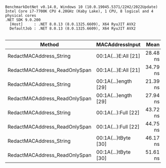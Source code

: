 ```

BenchmarkDotNet v0.14.0, Windows 10 (10.0.19045.5371/22H2/2022Update)
Intel Core i7-7700K CPU 4.20GHz (Kaby Lake), 1 CPU, 8 logical and 4 physical cores
.NET SDK 9.0.200
  [Host]     : .NET 8.0.13 (8.0.1325.6609), X64 RyuJIT AVX2
  DefaultJob : .NET 8.0.13 (8.0.1325.6609), X64 RyuJIT AVX2


```
| Method                        | MACAddressInput      | Mean     | Error    | StdDev   | Gen0   | Allocated |
|------------------------------ |--------------------- |---------:|---------:|---------:|-------:|----------:|
| RedactMACAddress_String       | 00:1A(...)E:All [21] | 28.48 ns | 0.126 ns | 0.112 ns | 0.0134 |      56 B |
| RedactMACAddress_ReadOnlySpan | 00:1A(...)E:All [21] | 34.79 ns | 0.121 ns | 0.113 ns | 0.0134 |      56 B |
| RedactMACAddress_String       | 00:1A(...)ength [29] | 21.39 ns | 0.074 ns | 0.065 ns |      - |         - |
| RedactMACAddress_ReadOnlySpan | 00:1A(...)ength [29] | 27.94 ns | 0.058 ns | 0.048 ns |      - |         - |
| RedactMACAddress_String       | 00:1A(...):Full [22] | 43.72 ns | 0.171 ns | 0.152 ns | 0.0134 |      56 B |
| RedactMACAddress_ReadOnlySpan | 00:1A(...):Full [22] | 44.75 ns | 0.052 ns | 0.043 ns | 0.0134 |      56 B |
| RedactMACAddress_String       | 00:1A(...)tByte [30] | 46.17 ns | 0.162 ns | 0.143 ns | 0.0134 |      56 B |
| RedactMACAddress_ReadOnlySpan | 00:1A(...)tByte [30] | 51.61 ns | 0.219 ns | 0.194 ns | 0.0134 |      56 B |

